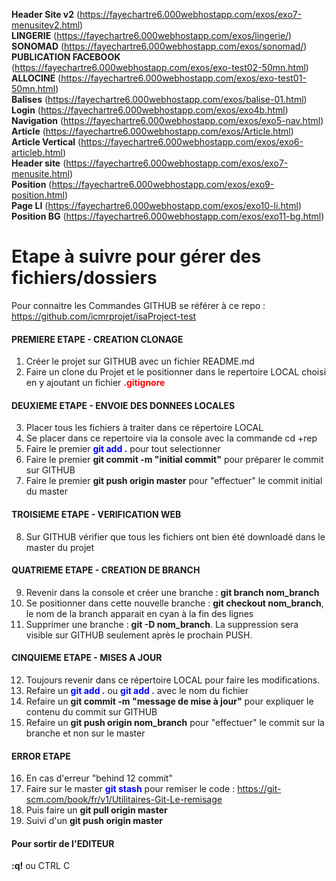 
<b>Header Site v2</b> (https://fayechartre6.000webhostapp.com/exos/exo7-menusitev2.html)<br>
<b>LINGERIE</b> (https://fayechartre6.000webhostapp.com/exos/lingerie/)<br>
<b>SONOMAD</b> (https://fayechartre6.000webhostapp.com/exos/sonomad/)<br>
<b>PUBLICATION FACEBOOK</b> (https://fayechartre6.000webhostapp.com/exos/exo-test02-50mn.html)<br>
<b>ALLOCINE</b> (https://fayechartre6.000webhostapp.com/exos/exo-test01-50mn.html)<br>
<b>Balises</b> (https://fayechartre6.000webhostapp.com/exos/balise-01.html)<br>
<b>Login</b> (https://fayechartre6.000webhostapp.com/exos/exo4b.html)<br>
<b>Navigation</b> (https://fayechartre6.000webhostapp.com/exos/exo5-nav.html)<br>
<b>Article</b> (https://fayechartre6.000webhostapp.com/exos/Article.html)<br>
<b>Article Vertical</b> (https://fayechartre6.000webhostapp.com/exos/exo6-articleb.html)<br>
<b>Header site</b> (https://fayechartre6.000webhostapp.com/exos/exo7-menusite.html)<br>
<b>Position</b> (https://fayechartre6.000webhostapp.com/exos/exo9-position.html)<br>
<b>Page LI</b> (https://fayechartre6.000webhostapp.com/exos/exo10-li.html)<br>
<b>Position BG</b> (https://fayechartre6.000webhostapp.com/exos/exo11-bg.html)<br>


# Etape à suivre pour gérer des fichiers/dossiers
Pour connaitre les Commandes GITHUB se référer à ce repo : https://github.com/icmrprojet/isaProject-test 

#### PREMIERE ETAPE - CREATION CLONAGE
1. Créer le projet sur GITHUB avec un fichier README.md
2. Faire un clone du Projet et le positionner dans le repertoire LOCAL choisi en y ajoutant un fichier <b style="color:red">.gitignore</b>

#### DEUXIEME ETAPE - ENVOIE DES DONNEES LOCALES
3. Placer tous les fichiers à traiter dans ce répertoire LOCAL
4. Se placer dans ce repertoire via la console avec la commande cd +rep
5. Faire le premier <b style="color:blue">git add .</b> pour tout selectionner
6. Faire le premier <b>git commit -m "initial commit"</b> pour préparer le commit sur GITHUB
7. Faire le premier <b>git push origin master</b> pour "effectuer" le commit initial du master

#### TROISIEME ETAPE - VERIFICATION WEB
8. Sur GITHUB vérifier que tous les fichiers ont bien été downloadé dans le master du projet

#### QUATRIEME ETAPE - CREATION DE BRANCH
9. Revenir dans la console et créer une branche : <b>git branch nom_branch</b>
10. Se positionner dans cette nouvelle branche : <b>git checkout nom_branch</b>, le nom de la branch apparait en cyan à la fin des lignes
11. Supprimer une branche : <b>git -D nom_branch</b>. La suppression sera visible sur GITHUB seulement après le prochain PUSH.

#### CINQUIEME ETAPE - MISES A JOUR
12. Toujours revenir dans ce répertoire LOCAL pour faire les modifications.
13. Refaire un <b style="color:blue">git add .</b> ou <b style="color:blue">git add .</b> avec le nom du fichier
14. Refaire un <b>git commit -m "message de mise à jour"</b> pour expliquer le contenu du commit sur GITHUB
15. Refaire un <b>git push origin nom_branch</b> pour "effectuer" le commit sur la branche et non sur le master

#### ERROR ETAPE 
16. En cas d'erreur "behind 12 commit"
17. Faire sur le master <b style="color:blue">git stash</b> pour remiser le code : https://git-scm.com/book/fr/v1/Utilitaires-Git-Le-remisage
18. Puis faire un <b>git pull origin master</b>
19. Suivi d'un <b>git push origin master</b>

#### Pour sortir de l'EDITEUR
<b>:q!</b>  ou CTRL C


